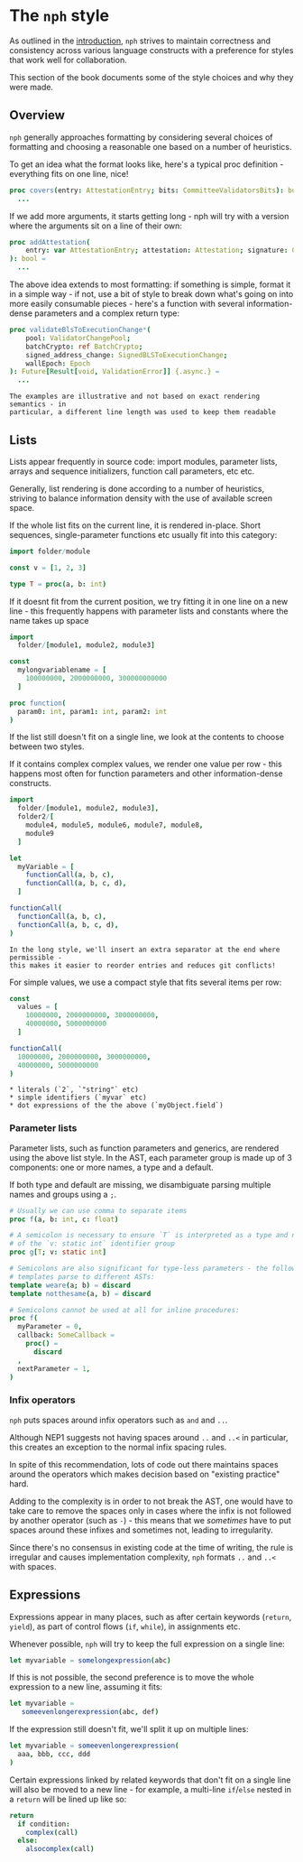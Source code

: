 # The `nph` style

As outlined in the [introduction](./introduction.md#priorities), `nph` strives
to maintain correctness and consistency across various language constructs with
a preference for styles that work well for collaboration.

This section of the book documents some of the style choices and why they were
made.

<!-- toc -->

## Overview

`nph` generally approaches formatting by considering several choices of
formatting and choosing a reasonable one based on a number of heuristics.

To get an idea what the format looks like, here's a typical proc definition -
everything fits on one line, nice!

```nim
proc covers(entry: AttestationEntry; bits: CommitteeValidatorsBits): bool =
  ...
```

If we add more arguments, it starts getting long - nph will try with a version
where the arguments sit on a line of their own:

```nim
proc addAttestation(
    entry: var AttestationEntry; attestation: Attestation; signature: CookedSig
): bool =
  ...
```

The above idea extends to most formatting: if something is simple, format it in
a simple way - if not, use a bit of style to break down what's going on into
more easily consumable pieces - here's a function with several information-dense
parameters and a complex return type:

```nim
proc validateBlsToExecutionChange*(
    pool: ValidatorChangePool;
    batchCrypto: ref BatchCrypto;
    signed_address_change: SignedBLSToExecutionChange;
    wallEpoch: Epoch
): Future[Result[void, ValidationError]] {.async.} =
  ...
```

```admonish info "Example styling"
The examples are illustrative and not based on exact rendering semantics - in
particular, a different line length was used to keep them readable
```

## Lists

Lists appear frequently in source code: import modules, parameter lists, arrays
and sequence initializers, function call parameters, etc etc.

Generally, list rendering is done according to a number of heuristics, striving
to balance information density with the use of available screen space.

If the whole list fits on the current line, it is rendered in-place. Short
sequences, single-parameter functions etc usually fit into this category:

```nim
import folder/module

const v = [1, 2, 3]

type T = proc(a, b: int)
```

If it doesnt fit from the current position, we try fitting it in one line on a
new line - this frequently happens with parameter lists and constants where the
name takes up space

```nim
import
  folder/[module1, module2, module3]

const
  mylongvariablename = [
    100000000, 2000000000, 300000000000
  ]

proc function(
  param0: int, param1: int, param2: int
)
```

If the list still doesn't fit on a single line, we look at the contents to
choose between two styles.

If it contains complex complex values, we render one value per row - this
happens most often for function parameters and other information-dense constructs.

```nim
import
  folder/[module1, module2, module3],
  folder2/[
    module4, module5, module6, module7, module8,
    module9
  ]

let
  myVariable = [
    functionCall(a, b, c),
    functionCall(a, b, c, d),
  ]

functionCall(
  functionCall(a, b, c),
  functionCall(a, b, c, d),
)
```

```admonish info "Extra separator"
In the long style, we'll insert an extra separator at the end where permissible -
this makes it easier to reorder entries and reduces git conflicts!
```

For simple values, we use a compact style that fits several items per row:

```nim
const
  values = [
    10000000, 2000000000, 3000000000,
    40000000, 5000000000
  ]

functionCall(
  10000000, 2000000000, 3000000000,
  40000000, 5000000000
)
```

```admonish info "What is simple?"
* literals (`2`, `"string"` etc)
* simple identifiers (`myvar` etc)
* dot expressions of the the above (`myObject.field`)
```

### Parameter lists

Parameter lists, such as function parameters and generics, are rendered using
the above list style. In the AST, each parameter group is made up of 3
components: one or more names, a type and a default.

If both type and default are missing, we disambiguate parsing multiple names and
groups using a `;`.

```nim
# Usually we can use comma to separate items
proc f(a, b: int, c: float)

# A semicolon is necessary to ensure `T` is interpreted as a type and not part
# of the `v: static int` identifier group
proc g[T; v: static int]

# Semicolons are also significant for type-less parameters - the following two
# templates parse to different ASTs:
template weare(a; b) = discard
template notthesame(a, b) = discard

# Semicolons cannot be used at all for inline procedures:
proc f(
  myParameter = 0,
  callback: SomeCallback =
    proc() =
      discard
  ,
  nextParameter = 1,
)
```

### Infix operators

`nph` puts spaces around infix operators such as `and` and `..`.

Although NEP1 suggests not having spaces around `..` and `..<` in particular,
this creates an exception to the normal infix spacing rules.

In spite of this recommendation, lots of code out there maintains spaces around
the operators which makes decision based on "existing practice" hard.

Adding to the complexity is in order to not break the AST, one would have to
take care to remove the spaces only in cases where the infix is not followed by
another operator (such as `-`) - this means that we _sometimes_ have to put
spaces around these infixes and sometimes not, leading to irregularity.

Since there's no consensus in existing code at the time of writing, the rule is
irregular and causes implementation complexity, `nph` formats `..` and `..<`
with spaces.

## Expressions

Expressions appear in many places, such as after certain keywords (`return`,
`yield`), as part of control flows (`if`, `while`), in assignments etc.

Whenever possible, `nph` will try to keep the full expression on a single line:

```nim
let myvariable = somelongexpression(abc)
```

If this is not possible, the second preference is to move the whole expression
to a new line, assuming it fits:

```nim
let myvariable =
   someevenlongerexpression(abc, def)
```

If the expression still doesn't fit, we'll split it up on multiple lines:

```nim
let myvariable = someevenlongerexpression(
  aaa, bbb, ccc, ddd
)
```

Certain expressions linked by related keywords that don't fit on a single line
will also be moved to a new line - for example, a multi-line `if`/`else` nested
in a `return` will be lined up like so:

```nim
return
  if condition:
    complex(call)
  else:
    alsocomplex(call)
```

